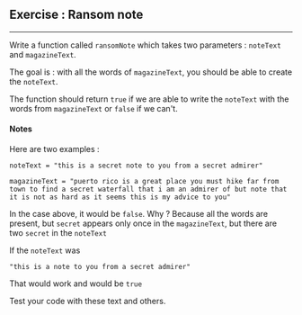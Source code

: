## Exercise : Ransom note

---

Write a function called `ransomNote` which takes two parameters : `noteText` and `magazineText`.

The goal is : with all the words of `magazineText`, you should be able to create the `noteText`.

The function should return `true` if we are able to write the `noteText` with the words from `magazineText` or `false` if we can't.

#### Notes

Here are two examples :

```
noteText = "this is a secret note to you from a secret admirer"
```

```
magazineText = "puerto rico is a great place you must hike far from town to find a secret waterfall that i am an admirer of but note that it is not as hard as it seems this is my advice to you"
```

In the case above, it would be `false`. Why ? Because all the words are present, but `secret` appears only once in the `magazineText`, but there are two `secret` in the `noteText`

If the `noteText` was

```
"this is a note to you from a secret admirer"
```

That would work and would be `true`

Test your code with these text and others.
